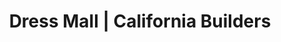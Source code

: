 ---
title: "Dress Mall | California Builders"
url: /karachi/dress-mall-california-builders/
shop: mall
---